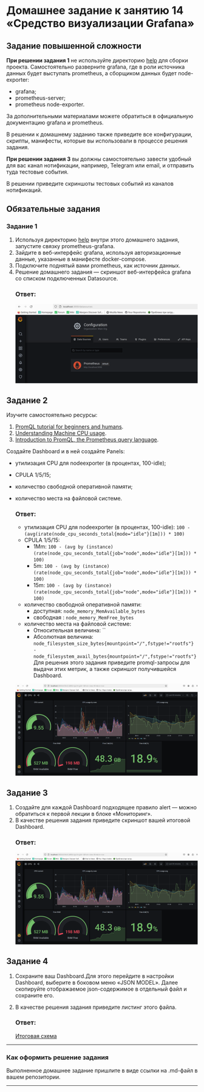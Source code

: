 # Домашнее задание к занятию 14 «Средство визуализации Grafana»

## Задание повышенной сложности

**При решении задания 1** не используйте директорию [help](./help) для сборки проекта. Самостоятельно разверните grafana, где в роли источника данных будет выступать prometheus, а сборщиком данных будет node-exporter:

- grafana;
- prometheus-server;
- prometheus node-exporter.

За дополнительными материалами можете обратиться в официальную документацию grafana и prometheus.

В решении к домашнему заданию также приведите все конфигурации, скрипты, манифесты, которые вы 
использовали в процессе решения задания.

**При решении задания 3** вы должны самостоятельно завести удобный для вас канал нотификации, например, Telegram или email, и отправить туда тестовые события.

В решении приведите скриншоты тестовых событий из каналов нотификаций.

## Обязательные задания

### Задание 1

1. Используя директорию [help](./help) внутри этого домашнего задания, запустите связку prometheus-grafana.
1. Зайдите в веб-интерфейс grafana, используя авторизационные данные, указанные в манифесте docker-compose.
1. Подключите поднятый вами prometheus, как источник данных.
1. Решение домашнего задания — скриншот веб-интерфейса grafana со списком подключенных Datasource.
    ### Ответ:
    ![1_1](images/1_1.png)

## Задание 2

Изучите самостоятельно ресурсы:

1. [PromQL tutorial for beginners and humans](https://valyala.medium.com/promql-tutorial-for-beginners-9ab455142085).
1. [Understanding Machine CPU usage](https://www.robustperception.io/understanding-machine-cpu-usage).
1. [Introduction to PromQL, the Prometheus query language](https://grafana.com/blog/2020/02/04/introduction-to-promql-the-prometheus-query-language/).

Создайте Dashboard и в ней создайте Panels:

- утилизация CPU для nodeexporter (в процентах, 100-idle);
- CPULA 1/5/15;
- количество свободной оперативной памяти;
- количество места на файловой системе.

  ### Ответ:
    - утилизация CPU для nodeexporter (в процентах, 100-idle): `100 - (avg(irate(node_cpu_seconds_total{mode="idle"}[1m])) * 100)` 
    - CPULA 1/5/15:
      - 1Mm: `100 - (avg by (instance) (rate(node_cpu_seconds_total{job="node",mode="idle"}[1m])) * 100)`
      - 5m: `100 - (avg by (instance) (rate(node_cpu_seconds_total{job="node",mode="idle"}[1m])) * 100)`
      - 15m: `100 - (avg by (instance) (rate(node_cpu_seconds_total{job="node",mode="idle"}[1m])) * 100)`
    - количество свободной оперативной памяти: 
      - доступная: `node_memory_MemAvailable_bytes`
      - свободная : `node_memory_MemFree_bytes`
    - количество места на файловой системе:
      - Относительная величина: ``
      - Абсолютная величина: `node_filesystem_size_bytes{mountpoint="/",fstype!="rootfs"} - node_filesystem_avail_bytes{mountpoint="/",fstype!="rootfs"}`
Для решения этого задания приведите promql-запросы для выдачи этих метрик, а также скриншот получившейся Dashboard.

  ![2_1](images/2_1.png)


## Задание 3

1. Создайте для каждой Dashboard подходящее правило alert — можно обратиться к первой лекции в блоке «Мониторинг».
1. В качестве решения задания приведите скриншот вашей итоговой Dashboard.
    ### Ответ:
    ![2_1](images/2_1.png)

## Задание 4

1. Сохраните ваш Dashboard.Для этого перейдите в настройки Dashboard, выберите в боковом меню «JSON MODEL». Далее скопируйте отображаемое json-содержимое в отдельный файл и сохраните его.
1. В качестве решения задания приведите листинг этого файла.

    ### Ответ:
    [Итоговая схема](./my_awesome_grafana_dashboard.json)

---

### Как оформить решение задания

Выполненное домашнее задание пришлите в виде ссылки на .md-файл в вашем репозитории.

---
